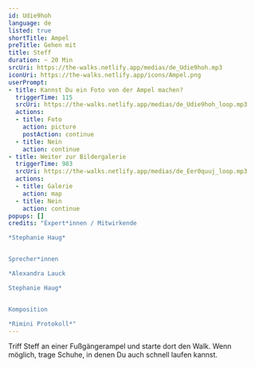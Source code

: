 ```yaml
---
id: Udie9hoh
language: de
listed: true
shortTitle: Ampel
preTitle: Gehen mit
title: Steff
duration: ~ 20 Min
srcUri: https://the-walks.netlify.app/medias/de_Udie9hoh.mp3
iconUri: https://the-walks.netlify.app/icons/Ampel.png
userPrompt:
- title: Kannst Du ein Foto von der Ampel machen?
  triggerTime: 115
  srcUri: https://the-walks.netlify.app/medias/de_Udie9hoh_loop.mp3
  actions:
  - title: Foto
    action: picture
    postAction: continue
  - title: Nein
    action: continue
- title: Weiter zur Bildergalerie
  triggerTime: 983
  srcUri: https://the-walks.netlify.app/medias/de_Eer0quuj_loop.mp3
  actions:
  - title: Galerie
    action: map
  - title: Nein
    action: continue
popups: []
credits: "Expert*innen / Mitwirkende

*Stephanie Haug*


Sprecher*innen

*Alexandra Lauck

Stephanie Haug*


Komposition

*Rimini Protokoll*"
---
```

Triff Steff an einer Fußgängerampel und starte dort den Walk. Wenn möglich, trage Schuhe, in denen Du auch schnell laufen kannst.